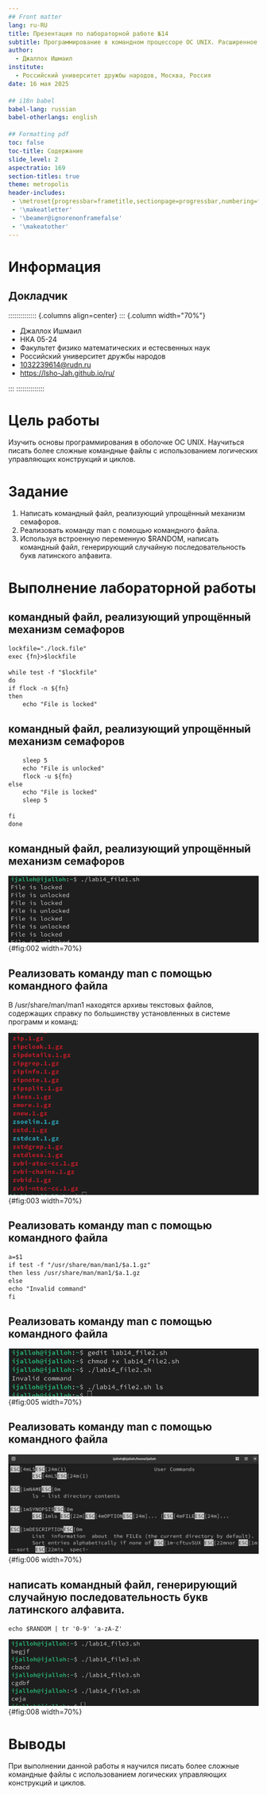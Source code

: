 ```yaml
---
## Front matter
lang: ru-RU
title: Презентация по лабораторной работе №14
subtitle: Программирование в командном процессоре ОС UNIX. Расширенное программирование
author:
  - Джаллох Ишмаил
institute:
  - Российский университет дружбы народов, Москва, Россия
date: 16 мая 2025

## i18n babel
babel-lang: russian
babel-otherlangs: english

## Formatting pdf
toc: false
toc-title: Содержание
slide_level: 2
aspectratio: 169
section-titles: true
theme: metropolis
header-includes:
 - \metroset{progressbar=frametitle,sectionpage=progressbar,numbering=fraction}
 - '\makeatletter'
 - '\beamer@ignorenonframefalse'
 - '\makeatother'
---
```


# Информация

## Докладчик

:::::::::::::: {.columns align=center}
::: {.column width="70%"}

  * Джаллох Ишмаил
  * НКА 05-24
  * Факультет физико математических и естесвенных наук
  * Российский университет дружбы народов
  * [1032239614@rudn.ru](mailto:1032239614@rudn.ru)
  * <https://Isho-Jah.github.io/ru/>

:::
::::::::::::::

# Цель работы

Изучить основы программирования в оболочке ОС UNIX. Научиться писать более сложные командные файлы с использованием логических управляющих конструкций и циклов.

# Задание

1. Написать командный файл, реализующий упрощённый механизм семафоров.
2. Реализовать команду man с помощью командного файла.
3. Используя встроенную переменную $RANDOM, написать командный файл, генерирующий случайную последовательность букв латинского алфавита.

# Выполнение лабораторной работы

## командный файл, реализующий упрощённый механизм семафоров

```
lockfile="./lock.file"
exec {fn}>$lockfile

while test -f "$lockfile"
do
if flock -n ${fn}
then
	echo "File is locked"
```	

## командный файл, реализующий упрощённый механизм семафоров

```	
	sleep 5
	echo "File is unlocked"
	flock -u ${fn}
else
	echo "File is locked"
	sleep 5

fi
done	
```

## командный файл, реализующий упрощённый механизм семафоров

![результаты кода](image/2.PNG){#fig:002 width=70%}

## Реализовать команду man с помощью командного файла

В /usr/share/man/man1 находятся архивы текстовых файлов, содержащих справку по большинству установленных в системе программ и команд:

![ls /usr/share/man/man1](image/3.PNG){#fig:003 width=70%}

## Реализовать команду man с помощью командного файла

```
a=$1
if test -f "/usr/share/man/man1/$a.1.gz"
then less /usr/share/man/man1/$a.1.gz
else
echo "Invalid command"
fi
```

## Реализовать команду man с помощью командного файла

![проверка командного файла man](image/5.PNG){#fig:005 width=70%}

## Реализовать команду man с помощью командного файла

![проверка командного файла man](image/6.PNG){#fig:006 width=70%}

## написать командный файл, генерирующий случайную последовательность букв латинского алфавита.

```
echo $RANDOM | tr '0-9' 'a-zA-Z'
```

![запуск скрипта](image/8.PNG){#fig:008 width=70%}

# Выводы

При выполнении данной работы я научился писать более сложные командные файлы с использованием логических управляющих конструкций и циклов.

